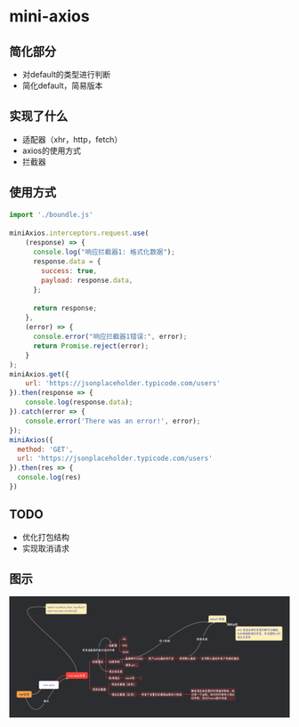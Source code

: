 # mini-axios
## 简化部分
- 对default的类型进行判断
- 简化default，简易版本


## 实现了什么

- 适配器（xhr，http，fetch）
- axios的使用方式
- 拦截器


## 使用方式
```js
import './boundle.js'

miniAxios.interceptors.request.use(
    (response) => {
      console.log("响应拦截器1: 格式化数据");
      response.data = {
        success: true,
        payload: response.data,
      };
      
      return response;
    },
    (error) => {
      console.error("响应拦截器1错误:", error);
      return Promise.reject(error);
    }
);
miniAxios.get({
    url: 'https://jsonplaceholder.typicode.com/users'
}).then(response => {
    console.log(response.data);
}).catch(error => {
    console.error('There was an error!', error);
});
miniAxios({
  method: 'GET',
  url: 'https://jsonplaceholder.typicode.com/users'
}).then(res => {
  console.log(res)
})
```

## TODO
- 优化打包结构
- 实现取消请求



## 图示
![mini-axios.png](./images/mini-axios.jpg)

